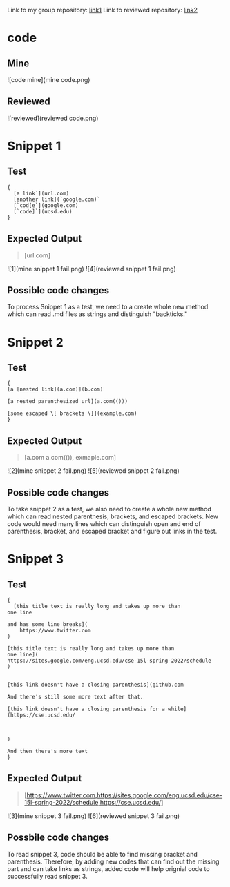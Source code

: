 Link to my group repository: [link1](https://github.com/mikayladalton2/markdown-parser)
Link to reviewed repository: [link2](https://github.com/ezh247467/markdown-parser)



# code 
## Mine
![code mine](mine code.png)

## Reviewed
![reviewed](reviewed code.png)
 

# Snippet 1

## Test

```
{
  [a link`](url.com)
  [another link](`google.com)`
  [`cod[e`](google.com)
  [`code]`](ucsd.edu)
}
```


## Expected Output


> [url.com]


![1](mine snippet 1 fail.png)
![4](reviewed snippet 1 fail.png)

## Possible code changes

To process Snippet 1 as a test, we need to a create whole new method which can read .md files as strings and distinguish "backticks." 

# Snippet 2

## Test
```
{
[a [nested link](a.com)](b.com)

[a nested parenthesized url](a.com(()))

[some escaped \[ brackets \]](example.com)
}
```
## Expected Output


> [a.com a.com(()), exmaple.com]

![2](mine snippet 2 fail.png)
![5](reviewed snippet 2 fail.png)

## Possible code changes

To take snippet 2 as a test, we also need to create a whole new method which can read nested parenthesis, brackets, and escaped brackets. New code would need many lines which can distinguish open and end of parenthesis, bracket, and escaped bracket and figure out links in the test. 

# Snippet 3

## Test
```
{
  [this title text is really long and takes up more than 
one line

and has some line breaks](
    https://www.twitter.com
)

[this title text is really long and takes up more than 
one line](
https://sites.google.com/eng.ucsd.edu/cse-15l-spring-2022/schedule
)


[this link doesn't have a closing parenthesis](github.com

And there's still some more text after that.

[this link doesn't have a closing parenthesis for a while](https://cse.ucsd.edu/



)

And then there's more text
}
```

## Expected Output


> [https://www.twitter.com,https://sites.google.com/eng.ucsd.edu/cse-15l-spring-2022/schedule,https://cse.ucsd.edu/]



![3](mine snippet 3 fail.png)
![6](reviewed snippet 3 fail.png)

## Possbile code changes

To read snippet 3, code should be able to find missing bracket and parenthesis. Therefore, by adding new codes that can find out the missing part and can take links as strings, added code will help orignial code to successfully read snippet 3. 


